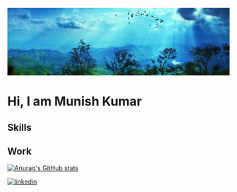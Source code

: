 ![](https://github.com/munish8448/munish8448/blob/main/banner.png)

# Hi, I am Munish Kumar 


## Skills

## Work


[![Anurag's GitHub stats](https://github-readme-stats.vercel.app/api?username=munish8448)](https://github.com/anuraghazra/github-readme-stats)

[<img src='https://cdn.jsdelivr.net/npm/simple-icons@3.0.1/icons/linkedin.svg' alt='linkedin' height='40'>](https://www.linkedin.com/in/munish-kumar-8483401b4/)  










<!---
munish8448/munish8448 is a ✨ special ✨ repository because its `README.md` (this file) appears on your GitHub profile.
You can click the Preview link to take a look at your changes.
--->


